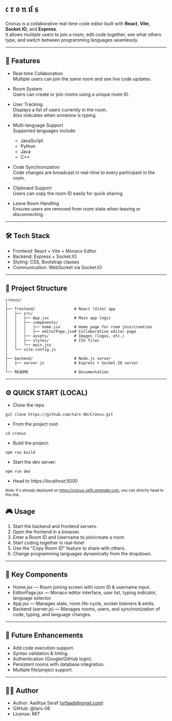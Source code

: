 # 𝔠 𝔯 𝔬 𝔫 𝔲́ 𝔰

Cronus is a collaborative real-time code editor built with **React**, **Vite**, **Socket.IO**, and **Express**.  
It allows multiple users to join a room, edit code together, see what others type, and switch between programming languages seamlessly.

---

## 🚀 Features

- Real-time Collaboration  
  Multiple users can join the same room and see live code updates.
  
- Room System  
  Users can create or join rooms using a unique room ID.
  
- User Tracking  
  Displays a list of users currently in the room.  
  Also indicates when someone is typing.
  
- Multi-language Support  
  Supported languages include:
  - JavaScript  
  - Python  
  - Java  
  - C++
  
- Code Synchronization  
  Code changes are broadcast in real-time to every participant in the room.
  
- Clipboard Support  
  Users can copy the room ID easily for quick sharing.
  
- Leave Room Handling  
  Ensures users are removed from room state when leaving or disconnecting.

---

## 🛠️ Tech Stack

- Frontend: React + Vite + Monaco Editor  
- Backend: Express + Socket.IO  
- Styling: CSS, Bootstrap classes  
- Communication: WebSocket via Socket.IO  

---

## 📂 Project Structure
```
cronus/
│
├── frontend/                 # React (Vite) app
│   ├── src/
│   │   ├── App.jsx           # Main app logic
│   │   ├── components/
│   │   │   ├── home.jsx      # Home page for room join/creation
│   │   │   ├── editorPage.jsx# Collaborative editor page
│   │   ├── assets/           # Images (logos, etc.)
│   │   ├── styles/           # CSS files
│   │   └── main.jsx
│   └── vite.config.js
│
├── backend/                  # Node.js server
│   ├── server.js             # Express + Socket.IO server
│
└── README                    # Documentation
```
---

## ⚙️ QUICK START (LOCAL)
- Clone the repo
```
git clone https://github.com/tars-06/Cronus.git
```
- From the project root:
```
cd cronus
```
- Build the project:
```
npm run build
```
- Start the dev server:
```
npm run dev
```
- Head to https://localhost:5000

<sub>Note: It's already deployed on https://cronus-se1h.onrender.com, you can directly head to this link.</sub>

## 🎮 Usage

1. Start the backend and frontend servers.
2. Open the frontend in a browser.
3. Enter a Room ID and Username to join/create a room.
4. Start coding together in real-time!
5. Use the "Copy Room ID" feature to share with others.
6. Change programming languages dynamically from the dropdown.

---

## 🧩 Key Components

- Home.jsx — Room joining screen with room ID & username input.
- EditorPage.jsx — Monaco editor interface, user list, typing indicator, language selector.
- App.jsx — Manages state, room life-cycle, socket listeners & emits.
- Backend (server.js) — Manages rooms, users, and synchronization of code, typing, and language changes.

---

## 📌 Future Enhancements

- Add code execution support.
- Syntax validation & linting.
- Authentication (Google/GitHub login).
- Persistent rooms with database integration.
- Multiple file/project support.

---

## 👨‍💻 Author

- Author: Aaditya Saraf (srfaadi@gmail.com)  
- GitHub: @tars-06  
- License: MIT